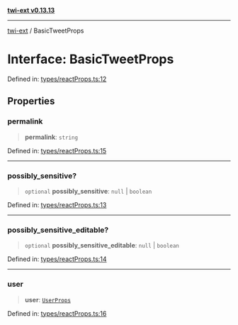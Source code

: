 [**twi-ext v0.13.13**](../README.md)

***

[twi-ext](../README.md) / BasicTweetProps

# Interface: BasicTweetProps

Defined in: [types/reactProps.ts:12](https://github.com/Robot-Inventor/twi-ext/blob/db8d2997cb698cd5fee2ae46f3b7bc7c50c3658f/src/types/reactProps.ts#L12)

## Properties

### permalink

> **permalink**: `string`

Defined in: [types/reactProps.ts:15](https://github.com/Robot-Inventor/twi-ext/blob/db8d2997cb698cd5fee2ae46f3b7bc7c50c3658f/src/types/reactProps.ts#L15)

***

### possibly\_sensitive?

> `optional` **possibly\_sensitive**: `null` \| `boolean`

Defined in: [types/reactProps.ts:13](https://github.com/Robot-Inventor/twi-ext/blob/db8d2997cb698cd5fee2ae46f3b7bc7c50c3658f/src/types/reactProps.ts#L13)

***

### possibly\_sensitive\_editable?

> `optional` **possibly\_sensitive\_editable**: `null` \| `boolean`

Defined in: [types/reactProps.ts:14](https://github.com/Robot-Inventor/twi-ext/blob/db8d2997cb698cd5fee2ae46f3b7bc7c50c3658f/src/types/reactProps.ts#L14)

***

### user

> **user**: [`UserProps`](UserProps.md)

Defined in: [types/reactProps.ts:16](https://github.com/Robot-Inventor/twi-ext/blob/db8d2997cb698cd5fee2ae46f3b7bc7c50c3658f/src/types/reactProps.ts#L16)
